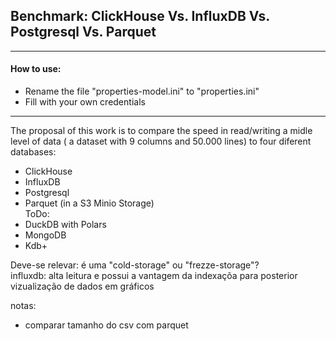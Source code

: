 ## Benchmark: ClickHouse Vs. InfluxDB Vs. Postgresql Vs. Parquet 

-----

#### How to use:
* Rename the file "properties-model.ini" to "properties.ini"
* Fill with your own credentials
----

The proposal of this work is to compare the speed in read/writing a midle level of data ( a dataset with 9 columns and 50.000 lines) to four diferent databases:
* ClickHouse
* InfluxDB
* Postgresql
* Parquet (in a S3 Minio Storage)<br>
ToDo:
* DuckDB with Polars
* MongoDB
* Kdb+


 
Deve-se relevar:
é uma "cold-storage" ou  "frezze-storage"? <br>
influxdb: alta leitura e possui a vantagem da indexaçõa para posterior vizualização de dados em gráficos

notas: 
* comparar tamanho do csv com parquet
